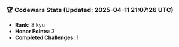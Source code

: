 ### 🏆 Codewars Stats (Updated: 2025-04-11 21:07:26 UTC)

- **Rank:** 8 kyu
- **Honor Points:** 3
- **Completed Challenges:** 1
